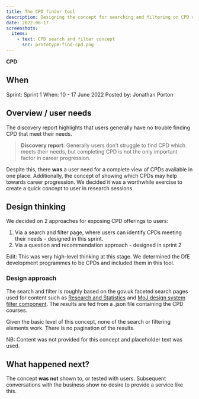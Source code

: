 ```yaml
---
title: The CPD finder tool
description: Designing the concept for searching and filtering on CPD courses
date: 2022-06-17
screenshots:
  items:
    - text: CPD search and filter concept
      src: prototype-find-cpd.png
---
```


<strong class="govuk-tag govuk-tag--pink">CPD</strong>

## When
Sprint: Sprint 1
When: 10 - 17 June 2022
Posted by: Jonathan Porton

## Overview / user needs
The discovery report highlights that users generally have no trouble finding CPD that meet their needs.

> **Discovery report**: Generally users don’t struggle to find CPD which meets their needs, but completing CPD is not the only important factor in career progression.

Despite this, there **was** a user need for a complete view of CPDs available in one place. Additionally, the concept of showing which CPDs may help towards career progression. We decided it was a worthwhile exercise to create a quick concept to user in research sessions.

## Design thinking
We decided on 2 approaches for exposing CPD offerings to users:

1. Via a search and filter page, where users can identify CPDs meeting their needs - designed in this sprint.
2. Via a question and recommendation approach - designed in sprint 2

Edit: This was very high-level thinking at this stage. We determined the DfE development programmes to be CPDs and included them in this tool.

### Design approach
The search and filter is roughly based on the gov.uk faceted search pages used for content such as <a href="https://www.gov.uk/search/research-and-statistics" target="_blank">Research and Statistics</a> and <a href="https://design-patterns.service.justice.gov.uk/components/filter/" target="_blank">MoJ design system filter component</a>. The results are fed from a .json file containing the CPD courses.

Given the basic level of this concept, none of the search or filtering elements work. There is no pagination of the results.

NB: Content was not provided for this concept and placeholder text was used.

## What happened next?
The concept **was not** shown to, or tested with users. Subsequent conversations with the business show no desire to provide a service like this.
